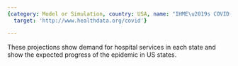 ```yaml
---
{category: Model or Simulation, country: USA, name: "IHME\u2019s COVID-19 projections",
  target: 'http://www.healthdata.org/covid'}

---
```


These projections show demand for hospital services in each state and show the expected progress of the epidemic in US states.